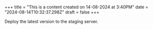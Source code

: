 +++
title = "This is a content created on 14-08-2024 at 3:40PM"
date = "2024-08-14T10:32:37.298Z"
draft = false
+++

  Deploy the latest version to the staging server.
        